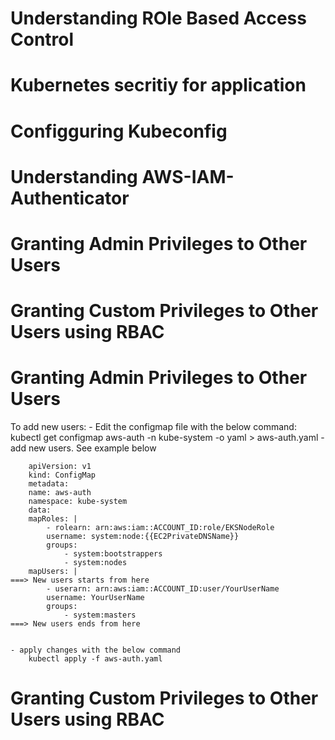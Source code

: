 # Understanding ROle Based Access Control
# Kubernetes secritiy for application
# Configguring Kubeconfig
# Understanding AWS-IAM-Authenticator
# Granting Admin Privileges to Other Users
# Granting Custom Privileges to Other Users using RBAC


# Granting Admin Privileges to Other Users
To add new users:
    - Edit the configmap file with the below command: 
        kubectl get configmap aws-auth -n kube-system -o yaml > aws-auth.yaml
    - add new users. See example below


        apiVersion: v1
        kind: ConfigMap
        metadata:
        name: aws-auth
        namespace: kube-system
        data:
        mapRoles: |
            - rolearn: arn:aws:iam::ACCOUNT_ID:role/EKSNodeRole
            username: system:node:{{EC2PrivateDNSName}}
            groups:
                - system:bootstrappers
                - system:nodes
        mapUsers: |                                                     ===> New users starts from here
            - userarn: arn:aws:iam::ACCOUNT_ID:user/YourUserName       
            username: YourUserName
            groups:
                - system:masters                                        ===> New users ends from here


    - apply changes with the below command
        kubectl apply -f aws-auth.yaml



# Granting Custom Privileges to Other Users using RBAC